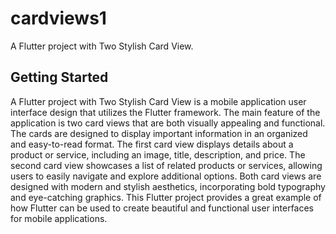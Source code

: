 # cardviews1

A Flutter project with Two Stylish Card View.

## Getting Started

A Flutter project with Two Stylish Card View is a mobile application user interface design that utilizes the Flutter framework. 
The main feature of the application is two card views that are both visually appealing and functional. 
The cards are designed to display important information in an organized and easy-to-read format. 
The first card view displays details about a product or service, including an image, title, description, and price. 
The second card view showcases a list of related products or services, allowing users to easily navigate and explore additional options. 
Both card views are designed with modern and stylish aesthetics, incorporating bold typography and eye-catching graphics. 
This Flutter project provides a great example of how Flutter can be used to create beautiful and functional user interfaces for mobile applications.

